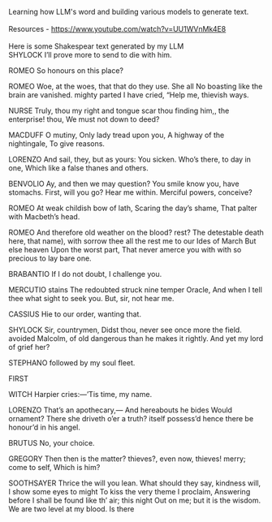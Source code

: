 Learning how LLM's word and building various models to generate text. <br><br>
Resources - https://www.youtube.com/watch?v=UU1WVnMk4E8 <br><br>
Here is some Shakespear text generated by my LLM <br>
SHYLOCK
 I’ll prove more to send to die with him. 

ROMEO
 So honours on this place? 

ROMEO
 Woe, at the woes, that that do they use. She all No boasting like the brain are vanished. mighty parted I have cried, “Help me, thievish ways. 

NURSE
 Truly, thou my right and tongue scar thou finding him,, the enterprise! thou, We must not down to deed? 

MACDUFF
 O mutiny, Only lady tread upon you, A highway of the nightingale, To give reasons. 

LORENZO
 And sail, they, but as yours: You sicken. Who’s there, to day in one, Which like a false thanes and others. 

BENVOLIO
 Ay, and then we may question? You smile know you, have stomachs. First, will you go? Hear me within. Merciful powers, conceive? 

ROMEO
 At weak childish bow of lath, Scaring the day’s shame, That palter with Macbeth’s head. 

ROMEO
 And therefore old weather on the blood? rest? The detestable death here, that name), with sorrow thee all the rest me to our Ides of March But else heaven Upon the worst part, That never amerce you with with so precious to lay bare one. 

BRABANTIO
 If I do not doubt, I challenge you. 

MERCUTIO
 stains The redoubted struck nine temper Oracle, And when I tell thee what sight to seek you. But, sir, not hear me. 

CASSIUS
 Hie to our order, wanting that. 

SHYLOCK
 Sir, countrymen, Didst thou, never see once more the field. avoided Malcolm, of old dangerous than he makes it rightly. And yet my lord of grief her? 

STEPHANO
 followed by my soul fleet. 

FIRST


WITCH
 Harpier cries:—’Tis time, my name. 

LORENZO
 That’s an apothecary,— And hereabouts he bides Would ornament? There she driveth o’er a truth? itself possess’d hence there be honour’d in his angel. 

BRUTUS
 No, your choice. 

GREGORY
 Then then is the matter? thieves?, even now, thieves! merry; come to self, Which is him? 

SOOTHSAYER
 Thrice the will you lean. What should they say, kindness will, I show some eyes to might To kiss the very theme I proclaim, Answering before I shall be found like th’ air; this night Out on me; but it is the wisdom. We are two level at my blood. Is there 